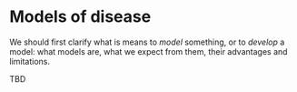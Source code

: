 # Models of disease

We should first clarify what is means to *model* something, or to
*develop* a model: what models are, what we expect from them, their
advantages and limitations.

TBD

